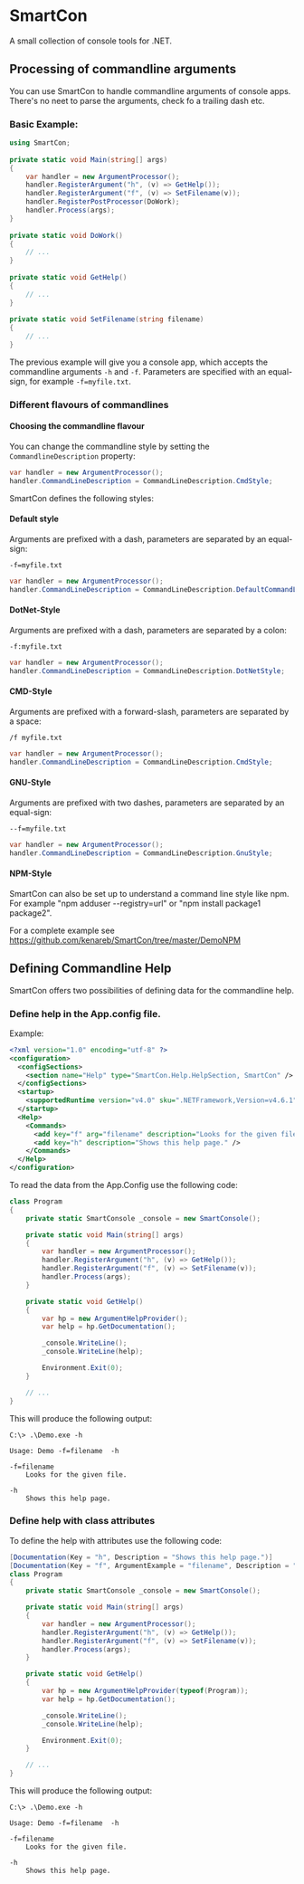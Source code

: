 # SmartCon
A small collection of console tools for .NET.

## Processing of commandline arguments 
You can use SmartCon to handle commandline arguments of console apps.
There's no neet to parse the arguments, check fo a trailing dash etc.

### Basic Example:

```C#
using SmartCon;
  
private static void Main(string[] args)
{
    var handler = new ArgumentProcessor();
    handler.RegisterArgument("h", (v) => GetHelp());
    handler.RegisterArgument("f", (v) => SetFilename(v));
    handler.RegisterPostProcessor(DoWork);
    handler.Process(args);
}
  
private static void DoWork()
{
    // ...
}
  
private static void GetHelp()
{ 
    // ...
}
  
private static void SetFilename(string filename)
{
    // ...
}
```

The previous example will give you a console app, which accepts the commandline arguments `-h` and `-f`.
Parameters are specified with an equal-sign, for example `-f=myfile.txt`.

### Different flavours of commandlines

#### Choosing the commandline flavour
You can change the commandline style by setting the `CommandlineDescription` property:

```C#
var handler = new ArgumentProcessor();
handler.CommandLineDescription = CommandLineDescription.CmdStyle;
```

SmartCon defines the following styles:

#### Default style
Arguments are prefixed with a dash, parameters are separated by an equal-sign:
```
-f=myfile.txt
```
```C#
var handler = new ArgumentProcessor();
handler.CommandLineDescription = CommandLineDescription.DefaultCommandLine;
```

#### DotNet-Style
Arguments are prefixed with a dash, parameters are separated by a colon:
```
-f:myfile.txt
```
```C#
var handler = new ArgumentProcessor();
handler.CommandLineDescription = CommandLineDescription.DotNetStyle;
```

#### CMD-Style
Arguments are prefixed with a forward-slash, parameters are separated by a space:
```
/f myfile.txt
```
```C#
var handler = new ArgumentProcessor();
handler.CommandLineDescription = CommandLineDescription.CmdStyle;
```

#### GNU-Style
Arguments are prefixed with two dashes, parameters are separated by an equal-sign:
```
--f=myfile.txt
```
```C#
var handler = new ArgumentProcessor();
handler.CommandLineDescription = CommandLineDescription.GnuStyle;
```


#### NPM-Style
SmartCon can also be set up to understand a command line style like npm. For example "npm adduser --registry=url" or "npm install package1 package2".

For a complete example see https://github.com/kenareb/SmartCon/tree/master/DemoNPM


## Defining Commandline Help

SmartCon offers two possibilities of defining data for the commandline help.

### Define help in the App.config file.

Example:

```XML
<?xml version="1.0" encoding="utf-8" ?>
<configuration>
  <configSections>
    <section name="Help" type="SmartCon.Help.HelpSection, SmartCon" />
  </configSections>
  <startup>
    <supportedRuntime version="v4.0" sku=".NETFramework,Version=v4.6.1" />
  </startup>
  <Help>
    <Commands>
      <add key="f" arg="filename" description="Looks for the given file." />
      <add key="h" description="Shows this help page." />
    </Commands>
  </Help>
</configuration>
```

To read the data from the App.Config use the following code:

```C#
class Program
{
	private static SmartConsole _console = new SmartConsole();

	private static void Main(string[] args)
	{
		var handler = new ArgumentProcessor();
		handler.RegisterArgument("h", (v) => GetHelp());
		handler.RegisterArgument("f", (v) => SetFilename(v));
		handler.Process(args);
	}

	private static void GetHelp()
	{
		var hp = new ArgumentHelpProvider();
		var help = hp.GetDocumentation();

		_console.WriteLine();
		_console.WriteLine(help);

		Environment.Exit(0);
	}

	// ...
}
```

This will produce the following output:

```
C:\> .\Demo.exe -h

Usage: Demo -f=filename  -h

-f=filename
    Looks for the given file.

-h
    Shows this help page.

```



### Define help with class attributes

To define the help with attributes use the following code:

```C#
[Documentation(Key = "h", Description = "Shows this help page.")]
[Documentation(Key = "f", ArgumentExample = "filename", Description = "Looks for the given file.")]
class Program
{
	private static SmartConsole _console = new SmartConsole();

	private static void Main(string[] args)
	{
		var handler = new ArgumentProcessor();
		handler.RegisterArgument("h", (v) => GetHelp());
		handler.RegisterArgument("f", (v) => SetFilename(v));
		handler.Process(args);
	}

	private static void GetHelp()
	{
		var hp = new ArgumentHelpProvider(typeof(Program));
		var help = hp.GetDocumentation();

		_console.WriteLine();
		_console.WriteLine(help);

		Environment.Exit(0);
	}

	// ...
}
```

This will produce the following output:

```
C:\> .\Demo.exe -h

Usage: Demo -f=filename  -h

-f=filename
    Looks for the given file.

-h
    Shows this help page.

```
